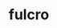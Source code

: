 ---
codehost: https://github.com/fulcrologic/fulcro
logohandle: fulcrologic
sort: fulcro
title: fulcro
website: https://fulcro.fulcrologic.com/
---